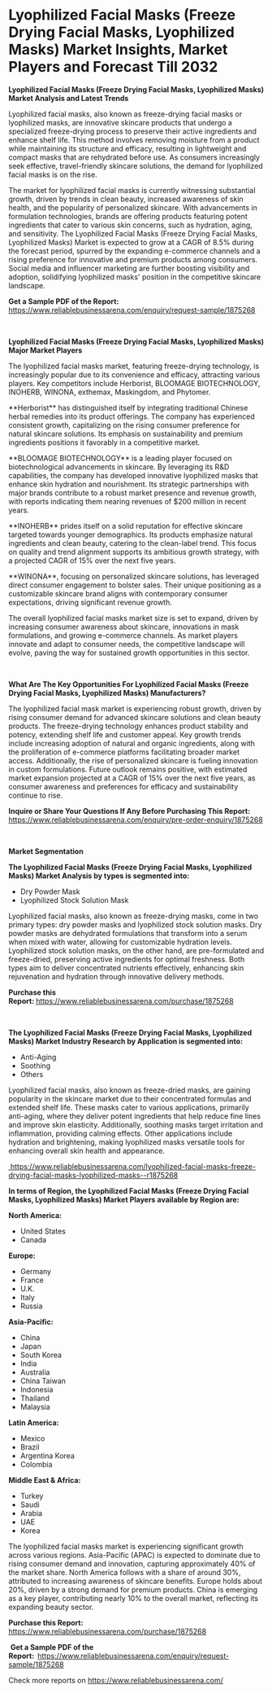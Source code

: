 <p><h1>Lyophilized Facial Masks (Freeze Drying Facial Masks, Lyophilized Masks) Market Insights, Market Players and Forecast Till 2032</h1></p><p><strong>Lyophilized Facial Masks (Freeze Drying Facial Masks, Lyophilized Masks) Market Analysis and Latest Trends</strong></p>
<p><p>Lyophilized facial masks, also known as freeze-drying facial masks or lyophilized masks, are innovative skincare products that undergo a specialized freeze-drying process to preserve their active ingredients and enhance shelf life. This method involves removing moisture from a product while maintaining its structure and efficacy, resulting in lightweight and compact masks that are rehydrated before use. As consumers increasingly seek effective, travel-friendly skincare solutions, the demand for lyophilized facial masks is on the rise.</p><p>The market for lyophilized facial masks is currently witnessing substantial growth, driven by trends in clean beauty, increased awareness of skin health, and the popularity of personalized skincare. With advancements in formulation technologies, brands are offering products featuring potent ingredients that cater to various skin concerns, such as hydration, aging, and sensitivity. The Lyophilized Facial Masks (Freeze Drying Facial Masks, Lyophilized Masks) Market is expected to grow at a CAGR of 8.5% during the forecast period, spurred by the expanding e-commerce channels and a rising preference for innovative and premium products among consumers. Social media and influencer marketing are further boosting visibility and adoption, solidifying lyophilized masks' position in the competitive skincare landscape.</p></p>
<p><strong>Get a Sample PDF of the Report:&nbsp;</strong> <a href="https://www.reliablebusinessarena.com/enquiry/request-sample/1875268?utm_campaign=2349&utm_medium=2&utm_source=Github&utm_content=ia&utm_term=10022025&utm_id=lyophilized-facial-masks-freeze-drying-facial-masks-lyophilized-masks">https://www.reliablebusinessarena.com/enquiry/request-sample/1875268</a></p>
<p>&nbsp;</p>
<p><strong>Lyophilized Facial Masks (Freeze Drying Facial Masks, Lyophilized Masks) Major Market Players</strong></p>
<p><p>The lyophilized facial masks market, featuring freeze-drying technology, is increasingly popular due to its convenience and efficacy, attracting various players. Key competitors include Herborist, BLOOMAGE BIOTECHNOLOGY, INOHERB, WINONA, exthemax, Maskingdom, and Phytomer.</p><p>**Herborist** has distinguished itself by integrating traditional Chinese herbal remedies into its product offerings. The company has experienced consistent growth, capitalizing on the rising consumer preference for natural skincare solutions. Its emphasis on sustainability and premium ingredients positions it favorably in a competitive market.</p><p>**BLOOMAGE BIOTECHNOLOGY** is a leading player focused on biotechnological advancements in skincare. By leveraging its R&D capabilities, the company has developed innovative lyophilized masks that enhance skin hydration and nourishment. Its strategic partnerships with major brands contribute to a robust market presence and revenue growth, with reports indicating them nearing revenues of $200 million in recent years.</p><p>**INOHERB** prides itself on a solid reputation for effective skincare targeted towards younger demographics. Its products emphasize natural ingredients and clean beauty, catering to the clean-label trend. This focus on quality and trend alignment supports its ambitious growth strategy, with a projected CAGR of 15% over the next five years.</p><p>**WINONA**, focusing on personalized skincare solutions, has leveraged direct consumer engagement to bolster sales. Their unique positioning as a customizable skincare brand aligns with contemporary consumer expectations, driving significant revenue growth.</p><p>The overall lyophilized facial masks market size is set to expand, driven by increasing consumer awareness about skincare, innovations in mask formulations, and growing e-commerce channels. As market players innovate and adapt to consumer needs, the competitive landscape will evolve, paving the way for sustained growth opportunities in this sector.</p></p>
<p>&nbsp;</p>
<p><strong>What Are The Key Opportunities For Lyophilized Facial Masks (Freeze Drying Facial Masks, Lyophilized Masks) Manufacturers?</strong></p>
<p><p>The lyophilized facial mask market is experiencing robust growth, driven by rising consumer demand for advanced skincare solutions and clean beauty products. The freeze-drying technology enhances product stability and potency, extending shelf life and customer appeal. Key growth trends include increasing adoption of natural and organic ingredients, along with the proliferation of e-commerce platforms facilitating broader market access. Additionally, the rise of personalized skincare is fueling innovation in custom formulations. Future outlook remains positive, with estimated market expansion projected at a CAGR of 15% over the next five years, as consumer awareness and preferences for efficacy and sustainability continue to rise.</p></p>
<p><strong>Inquire or Share Your Questions If Any Before Purchasing This Report:</strong> <a href="https://www.reliablebusinessarena.com/enquiry/pre-order-enquiry/1875268?utm_campaign=2349&utm_medium=2&utm_source=Github&utm_content=ia&utm_term=10022025&utm_id=lyophilized-facial-masks-freeze-drying-facial-masks-lyophilized-masks">https://www.reliablebusinessarena.com/enquiry/pre-order-enquiry/1875268</a></p>
<p>&nbsp;</p>
<p><strong>Market Segmentation</strong></p>
<p><strong>The Lyophilized Facial Masks (Freeze Drying Facial Masks, Lyophilized Masks) Market Analysis by types is segmented into:</strong></p>
<p><ul><li>Dry Powder Mask</li><li>Lyophilized Stock Solution Mask</li></ul></p>
<p><p>Lyophilized facial masks, also known as freeze-drying masks, come in two primary types: dry powder masks and lyophilized stock solution masks. Dry powder masks are dehydrated formulations that transform into a serum when mixed with water, allowing for customizable hydration levels. Lyophilized stock solution masks, on the other hand, are pre-formulated and freeze-dried, preserving active ingredients for optimal freshness. Both types aim to deliver concentrated nutrients effectively, enhancing skin rejuvenation and hydration through innovative delivery methods.</p></p>
<p><strong>Purchase this Report:&nbsp;</strong><a href="https://www.reliablebusinessarena.com/purchase/1875268?utm_campaign=2349&utm_medium=2&utm_source=Github&utm_content=ia&utm_term=10022025&utm_id=lyophilized-facial-masks-freeze-drying-facial-masks-lyophilized-masks">https://www.reliablebusinessarena.com/purchase/1875268</a></p>
<p>&nbsp;</p>
<p><strong>The Lyophilized Facial Masks (Freeze Drying Facial Masks, Lyophilized Masks) Market Industry Research by Application is segmented into:</strong></p>
<p><ul><li>Anti-Aging</li><li>Soothing</li><li>Others</li></ul></p>
<p><p>Lyophilized facial masks, also known as freeze-dried masks, are gaining popularity in the skincare market due to their concentrated formulas and extended shelf life. These masks cater to various applications, primarily anti-aging, where they deliver potent ingredients that help reduce fine lines and improve skin elasticity. Additionally, soothing masks target irritation and inflammation, providing calming effects. Other applications include hydration and brightening, making lyophilized masks versatile tools for enhancing overall skin health and appearance.</p></p>
<p><a href="https://www.reliablebusinessarena.com/lyophilized-facial-masks-freeze-drying-facial-masks-lyophilized-masks--r1875268?utm_campaign=2349&utm_medium=2&utm_source=Github&utm_content=ia&utm_term=10022025&utm_id=lyophilized-facial-masks-freeze-drying-facial-masks-lyophilized-masks">&nbsp;https://www.reliablebusinessarena.com/lyophilized-facial-masks-freeze-drying-facial-masks-lyophilized-masks--r1875268</a></p>
<p><strong>In terms of Region, the Lyophilized Facial Masks (Freeze Drying Facial Masks, Lyophilized Masks) Market Players available by Region are:</strong></p>
<p>
    <p> <strong> North America: </strong>
        <ul>
            <li>United States</li>
            <li>Canada</li>
        </ul>
        </p> 
    <p> <strong> Europe: </strong>
        <ul>
            <li>Germany</li>
            <li>France</li>
            <li>U.K.</li>
            <li>Italy</li>
            <li>Russia</li>
        </ul>
        </p> 
    <p> <strong> Asia-Pacific: </strong>
        <ul>
            <li>China</li>
            <li>Japan</li>
            <li>South Korea</li>
            <li>India</li>
            <li>Australia</li>
            <li>China Taiwan</li>
            <li>Indonesia</li>
            <li>Thailand</li>
            <li>Malaysia</li>
        </ul>
        </p> 
    <p> <strong> Latin America: </strong>
        <ul>
            <li>Mexico</li>
            <li>Brazil</li>
            <li>Argentina Korea</li>
            <li>Colombia</li>
        </ul>
        </p> 
    <p> <strong> Middle East & Africa: </strong>
        <ul>
            <li>Turkey</li>
            <li>Saudi</li>
            <li>Arabia</li>
            <li>UAE</li>
            <li>Korea</li>
        </ul>
    </p>
    </p>
<p><p>The lyophilized facial masks market is experiencing significant growth across various regions. Asia-Pacific (APAC) is expected to dominate due to rising consumer demand and innovation, capturing approximately 40% of the market share. North America follows with a share of around 30%, attributed to increasing awareness of skincare benefits. Europe holds about 20%, driven by a strong demand for premium products. China is emerging as a key player, contributing nearly 10% to the overall market, reflecting its expanding beauty sector.</p></p>
<p><strong>Purchase this Report: </strong><a href="https://www.reliablebusinessarena.com/purchase/1875268?utm_campaign=2349&utm_medium=2&utm_source=Github&utm_content=ia&utm_term=10022025&utm_id=lyophilized-facial-masks-freeze-drying-facial-masks-lyophilized-masks">https://www.reliablebusinessarena.com/purchase/1875268</a></p>
<p>&nbsp;<strong>Get a Sample PDF of the Report:&nbsp;&nbsp;</strong><a href="https://www.reliablebusinessarena.com/enquiry/request-sample/1875268?utm_campaign=2349&utm_medium=2&utm_source=Github&utm_content=ia&utm_term=10022025&utm_id=lyophilized-facial-masks-freeze-drying-facial-masks-lyophilized-masks">https://www.reliablebusinessarena.com/enquiry/request-sample/1875268</a></p>
<p><strong></strong></p>
<p>Check more reports on <a href="https://www.reliablebusinessarena.com/?utm_campaign=2349&utm_medium=2&utm_source=Github&utm_content=ia&utm_term=10022025&utm_id=lyophilized-facial-masks-freeze-drying-facial-masks-lyophilized-masks">https://www.reliablebusinessarena.com/</a></p>